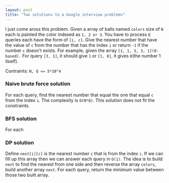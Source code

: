 ```yaml
---
layout: post
title: "Two solutions to a Google interview problems"
---
```

I just come aross this problem. Given a array of balls named `colors` size of `N` each is painted the color indexed as `1, 2 or 3`. You have to process `Q` queries each have the form of `[i, c]`. Give the nearest number that have the value of `c` from the number that has the index `i` or return `-1` if the number `c` doesn't exists. For example, given the array `[1, 1, 3, 3, 1](0-based).` For query `[3, 1]`, it should give `1` or `[1, 0]`, it gives `0`(the number 1 itself).

Contraints: `N, Q <= 5*10^4`

### Naive brute force solution
For each query, find the nearest number that equal the one that equal `c` from the index `i`. The complexity is `O(N*Q)`. This solution does not fit the constraints.
### BFS solution
For each
### DP solution
Define `next[i][c]` is the nearest number `c` that is from the index `i`. If we can fill up this array then we can answer each query in `O(1)`. The idea is to build `next` to find the nearest from one side and then reverse the array `colors`, build another array `next`. For each query, return the minimum value between those two built array.